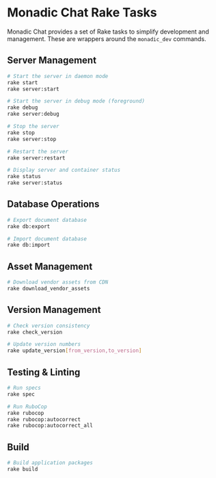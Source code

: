 # Monadic Chat Rake Tasks

Monadic Chat provides a set of Rake tasks to simplify development and management. These are wrappers around the `monadic_dev` commands.

## Server Management

```bash
# Start the server in daemon mode
rake start
rake server:start

# Start the server in debug mode (foreground)
rake debug
rake server:debug

# Stop the server
rake stop
rake server:stop

# Restart the server
rake server:restart

# Display server and container status
rake status
rake server:status
```

## Database Operations

```bash
# Export document database
rake db:export

# Import document database
rake db:import
```

## Asset Management

```bash
# Download vendor assets from CDN
rake download_vendor_assets
```

## Version Management

```bash
# Check version consistency
rake check_version

# Update version numbers
rake update_version[from_version,to_version]
```

## Testing & Linting

```bash
# Run specs
rake spec

# Run RuboCop
rake rubocop
rake rubocop:autocorrect
rake rubocop:autocorrect_all
```

## Build

```bash
# Build application packages
rake build
```